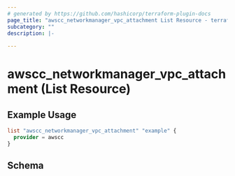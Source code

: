 ```yaml
---
# generated by https://github.com/hashicorp/terraform-plugin-docs
page_title: "awscc_networkmanager_vpc_attachment List Resource - terraform-provider-awscc"
subcategory: ""
description: |-
  
---
```


# awscc_networkmanager_vpc_attachment (List Resource)



## Example Usage

```terraform
list "awscc_networkmanager_vpc_attachment" "example" {
  provider = awscc
}
```

<!-- schema generated by tfplugindocs -->
## Schema
